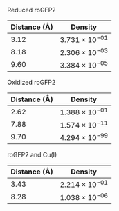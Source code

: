 Reduced roGFP2

| Distance (Å) | Density |
|-----------|-----------|
| 3.12 | $3.731 \times 10^{-01}$ |
| 8.18 | $2.306 \times 10^{-03}$ |
| 9.60 | $3.384 \times 10^{-05}$ |

Oxidized roGFP2

| Distance (Å) | Density |
|-----------|-----------|
| 2.62 | $1.388 \times 10^{-01}$ |
| 7.88 | $1.574 \times 10^{-11}$ |
| 9.70 | $4.294 \times 10^{-99}$ |

roGFP2 and Cu(I)

| Distance (Å) | Density |
|-----------|-----------|
| 3.43 | $2.214 \times 10^{-01}$ |
| 8.28 | $1.038 \times 10^{-06}$ |
